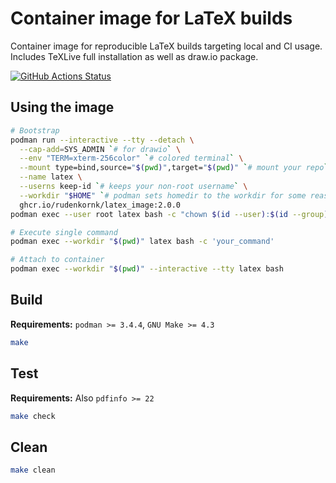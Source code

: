 # Container image for LaTeX builds

Container image for reproducible LaTeX builds targeting local and CI usage.  
Includes TeXLive full installation as well as draw.io package.

[![GitHub Actions Status](https://github.com/rudenkornk/latex_image/actions/workflows/workflow.yml/badge.svg)](https://github.com/rudenkornk/latex_image/actions)


## Using the image
```bash
# Bootstrap
podman run --interactive --tty --detach \
  --cap-add=SYS_ADMIN `# for drawio` \
  --env "TERM=xterm-256color" `# colored terminal` \
  --mount type=bind,source="$(pwd)",target="$(pwd)" `# mount your repo` \
  --name latex \
  --userns keep-id `# keeps your non-root username` \
  --workdir "$HOME" `# podman sets homedir to the workdir for some reason` \
  ghcr.io/rudenkornk/latex_image:2.0.0
podman exec --user root latex bash -c "chown $(id --user):$(id --group) $HOME"

# Execute single command
podman exec --workdir "$(pwd)" latex bash -c 'your_command'

# Attach to container
podman exec --workdir "$(pwd)" --interactive --tty latex bash
```

## Build
**Requirements:** `podman >= 3.4.4`, `GNU Make >= 4.3`  
```bash
make
```

## Test
**Requirements:** Also `pdfinfo >= 22`  
```bash
make check
```

## Clean
```bash
make clean
```
